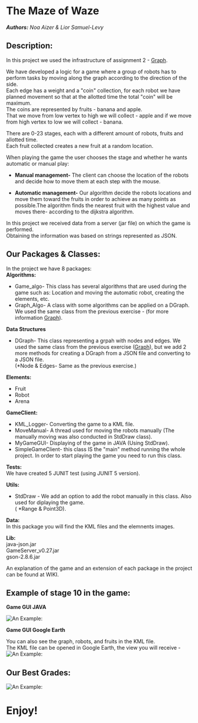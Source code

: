 # The Maze of Waze 

***Authors:** Noa Aizer & Lior Samuel-Levy*

## Description:
In this project we used the infrastructure of assignment 2 - [Graph](https://github.com/NoaAizer/Graphs/wiki).<br />

We have developed a logic for a game where a group of robots has to perform tasks by moving along the graph according to the direction of the side.<br /> Each edge has a weight and a "coin" collection, for each robot we have planned movement so that at the allotted time the total "coin" will be maximum.<br />
The coins are represented by fruits - banana and apple.<br />
That we move from low vertex to high we will collect - apple and if we move from high vertex to low we will collect - banana.<br />

There are 0-23 stages, each with a different amount of robots, fruits and allotted time.<br />
Each fruit collected creates a new fruit at a random location.<br />

When playing the game the user chooses the stage and whether he wants automatic or manual play:<br />
* **Manual management-** The client can choose the location of the robots and decide how to move them at each step with the mouse.

* **Automatic management-** Our algorithm decide the robots locations and move them toward the fruits in order to achieve as many points as possible.The algorithm finds the nearest fruit with the highest value and moves there- according to the dijkstra algorithm.

In this project we received data from a server (jar file) on which the game is performed.<br />
Obtaining the information was based on strings represented as JSON.<br />

## Our Packages & Classes:
In the project we have 8 packages:<br />
**Algorithms:**
* Game_algo- This class has several algorithms that are used during the game such as: Location and moving the automatic robot, creating the elements, etc.<br />
* Graph_Algo- A class with some algorithms can be applied on a DGraph. We used the same class from the previous exercise - (for more information [Graph](https://github.com/NoaAizer/Graphs/wiki)).<br />

**Data Structures**<br />
* DGraph- This class representing a grpah with nodes and edges. We used the same class from the previous exercise ([Graph](https://github.com/NoaAizer/Graphs/wiki)), but we add 2 more methods for creating a DGraph from a JSON file and converting to a JSON file.<br />
(*Node & Edges- Same as the previous exercise.)

**Elements:**<br />
* Fruit<br />
* Robot<br />
* Arena<br />

**GameClient:**<br />
* KML_Logger- Converting the game to a KML file.<br />
* MoveManual- A thread used for moving the robots manually (The manually moving was also conducted in StdDraw class).<br />
* MyGameGUI- Displaying of the game in JAVA (Using StdDraw).<br />
* SimpleGameClient- this class IS the "main" method running the whole project. In order to start playing the game you need to run this class.<br />

**Tests:**<br />
We have created 5 JUNIT test (using JUNIT 5 version).<br />

**Utils:**<br />
* StdDraw - We add an option to add the robot manually in this class. Also used for diplaying the game.<br />
( *Range & Point3D).

**Data:**<br />
In this package you will find the KML files and the elemnents images.<br />

**Lib:**<br />
java-json.jar<br />
GameServer_v0.27.jar<br />
gson-2.8.6.jar<br />

An explanation of the game and an extension of each package in the project can be found at WIKI.<br />

## Example of stage 10 in the game:<br />

**Game GUI JAVA** <br />

![An Example:](https://github.com/NoaAizer/OOP_Ex3/blob/master/stage%2010%20.png)<br />

**Game GUI Google Earth** <br />


You can also see the graph, robots, and fruits in the KML file.<br />
The KML file can be opened in Google Earth, the view you will receive -<br />
![An Example:](https://github.com/NoaAizer/OOP_Ex3/blob/master/level%2010%20-%20kml.jpeg)

## Our Best Grades:<br />

![An Example:](https://github.com/NoaAizer/OOP_Ex3/blob/master/Best%20Grades.jpg)




# Enjoy!
